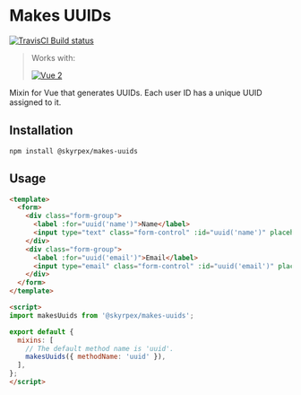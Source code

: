 # Makes UUIDs

[![TravisCI Build status](https://travis-ci.org/skyrpex/makes-uuids.svg?branch=master)](https://travis-ci.org/skyrpex/makes-uuids)

> Works with:
>
> <a href="https://github.com/vuejs/vue"><img src="https://img.shields.io/badge/vue-%5E2.0-green.svg" alt="Vue 2"></a>

Mixin for Vue that generates UUIDs. Each user ID has a unique UUID assigned to it.

## Installation

`npm install @skyrpex/makes-uuids`

## Usage

```html
<template>
  <form>
    <div class="form-group">
      <label :for="uuid('name')">Name</label>
      <input type="text" class="form-control" :id="uuid('name')" placeholder="Name">
    </div>
    <div class="form-group">
      <label :for="uuid('email')">Email</label>
      <input type="email" class="form-control" :id="uuid('email')" placeholder="Email">
    </div>
  </form>
</template>

<script>
import makesUuids from '@skyrpex/makes-uuids';

export default {
  mixins: [
    // The default method name is 'uuid'.
    makesUuids({ methodName: 'uuid' }),
  ],
};
</script>
```
